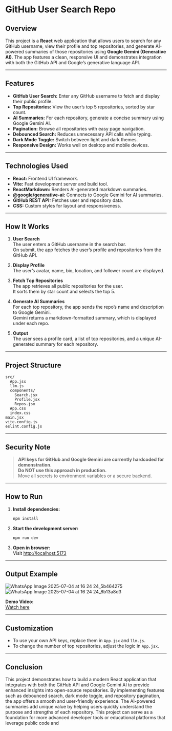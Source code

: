 # GitHub User Search Repo

## Overview

This project is a **React** web application that allows users to search for any GitHub username, view their profile and top repositories, and generate AI-powered summaries of those repositories using **Google Gemini (Generative AI)**. The app features a clean, responsive UI and demonstrates integration with both the GitHub API and Google’s generative language API.

---

## Features

- **GitHub User Search:** Enter any GitHub username to fetch and display their public profile.
- **Top Repositories:** View the user’s top 5 repositories, sorted by star count.
- **AI Summaries:** For each repository, generate a concise summary using Google Gemini AI.
- **Pagination:** Browse all repositories with easy page navigation.
- **Debounced Search:** Reduces unnecessary API calls while typing.
- **Dark Mode Toggle:** Switch between light and dark themes.
- **Responsive Design:** Works well on desktop and mobile devices.

---

## Technologies Used

- **React:** Frontend UI framework.
- **Vite:** Fast development server and build tool.
- **ReactMarkdown:** Renders AI-generated markdown summaries.
- **@google/generative-ai:** Connects to Google Gemini for AI summaries.
- **GitHub REST API:** Fetches user and repository data.
- **CSS:** Custom styles for layout and responsiveness.

---

## How It Works

1. **User Search**  
   The user enters a GitHub username in the search bar.  
   On submit, the app fetches the user’s profile and repositories from the GitHub API.

2. **Display Profile**  
   The user’s avatar, name, bio, location, and follower count are displayed.

3. **Fetch Top Repositories**  
   The app retrieves all public repositories for the user.  
   It sorts them by star count and selects the top 5.

4. **Generate AI Summaries**  
   For each top repository, the app sends the repo’s name and description to Google Gemini.  
   Gemini returns a markdown-formatted summary, which is displayed under each repo.

5. **Output**  
   The user sees a profile card, a list of top repositories, and a unique AI-generated summary for each repository.

---

## Project Structure

```
src/
  App.jsx           
  llm.js            
  components/
    Search.jsx      
    Profile.jsx     
    Repos.jsx       
  App.css           
  index.css         
main.jsx            
vite.config.js      
eslint.config.js    
```

---

## Security Note

> **API keys for GitHub and Google Gemini are currently hardcoded for demonstration.**  
> **Do NOT use this approach in production.**  
> Move all secrets to environment variables or a secure backend.

---

## How to Run

1. **Install dependencies:**
   ```bash
   npm install
   ```

2. **Start the development server:**
   ```bash
   npm run dev
   ```

3. **Open in browser:**  
   Visit [http://localhost:5173](http://localhost:5173)

---

## Output Example
![WhatsApp Image 2025-07-04 at 16 24 24_5b464275](https://github.com/user-attachments/assets/67ec3fc0-9a97-4557-8a85-2cf37a8f6e72)
![WhatsApp Image 2025-07-04 at 16 24 24_8b13a8d3](https://github.com/user-attachments/assets/bd55d4d3-9e0b-43af-a4c9-224ef256da30)


**Demo Video:**  
[Watch here]([https://drive.google.com/file/d/1UM3JfV0O93lXM10s39lIifO7rnpBFix2/view?usp=sharing](https://drive.google.com/file/d/1UM3JfV0O93lXM10s39lIifO7rnpBFix2/view?usp=sharing))

---

## Customization

- To use your own API keys, replace them in `App.jsx` and `llm.js`.
- To change the number of top repositories, adjust the logic in `App.jsx`.

---

## Conclusion

This project demonstrates how to build a modern React application that integrates with both the GitHub API and Google Gemini AI to provide enhanced insights into open-source repositories. By implementing features such as debounced search, dark mode toggle, and repository pagination, the app offers a smooth and user-friendly experience. The AI-powered summaries add unique value by helping users quickly understand the purpose and strengths of each repository. This project can serve as a foundation for more advanced developer tools or educational platforms that leverage public code and
